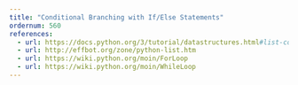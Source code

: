 ```yaml
---
title: "Conditional Branching with If/Else Statements"
ordernum: 560
references:
  - url: https://docs.python.org/3/tutorial/datastructures.html#list-comprehensions
  - url: http://effbot.org/zone/python-list.htm
  - url: https://wiki.python.org/moin/ForLoop
  - url: https://wiki.python.org/moin/WhileLoop
---
```



